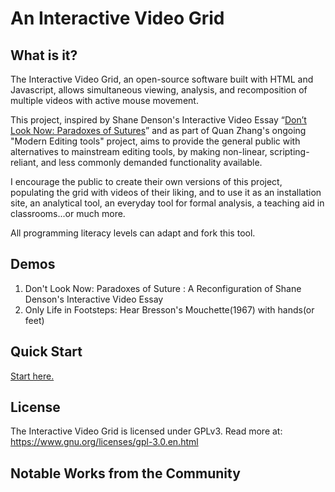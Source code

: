 # An Interactive Video Grid

## What is it?
The Interactive Video Grid, an open-source software built with HTML and Javascript, allows simultaneous viewing, analysis, and recomposition of multiple videos with active mouse movement.

This project, inspired by Shane Denson's Interactive Video Essay “<a href="https://shanedenson.com/stuff/dont-look-now-javascript/index.html">Don’t Look Now: Paradoxes of Sutures</a>” and as part of Quan Zhang's ongoing "Modern Editing tools" project, aims to provide the general public with alternatives to mainstream editing tools, by making non-linear, scripting-reliant, and less commonly demanded functionality available.

I encourage the public to create their own versions of this project, populating the grid with videos of their liking, and to use it as an installation site, an analytical tool, an everyday tool for formal analysis, a teaching aid in classrooms...or much more.

All programming literacy levels can adapt and fork this tool. 

## Demos
1. Don't Look Now: Paradoxes of Suture : A Reconfiguration of Shane Denson's Interactive Video Essay
2. Only Life in Footsteps: Hear Bresson's Mouchette(1967) with hands(or feet)

## Quick Start
<a href="https://quan-1.gitbook.io/interactive-video-grid/start-now-get-the-videos-ready.">Start here.</a>

## License
The Interactive Video Grid is licensed under GPLv3.
Read more at: https://www.gnu.org/licenses/gpl-3.0.en.html

## Notable Works from the Community


